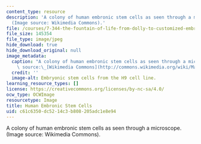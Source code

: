 ```yaml
---
content_type: resource
description: 'A colony of human embronic stem cells as seen through a microscope.
  (Image source: Wikimedia Commons).'
file: /courses/7-344-the-fountain-of-life-from-dolly-to-customized-embryonic-stem-cells-fall-2007/c61c6350dc5214c3b808205adc1e8e94_7-344f07.jpg
file_size: 145354
file_type: image/jpeg
hide_download: true
hide_download_original: null
image_metadata:
  caption: "A colony of human embronic stem cells as seen through a microscope. (Image\
    \ source:\_[Wikimedia Commons](http://commons.wikimedia.org/wiki/Main_Page))."
  credit: ''
  image-alt: Embryonic stem cells from the H9 cell line.
learning_resource_types: []
license: https://creativecommons.org/licenses/by-nc-sa/4.0/
ocw_type: OCWImage
resourcetype: Image
title: Human Embronic Stem Cells
uid: c61c6350-dc52-14c3-b808-205adc1e8e94
---
```

A colony of human embronic stem cells as seen through a microscope. (Image source: Wikimedia Commons).
